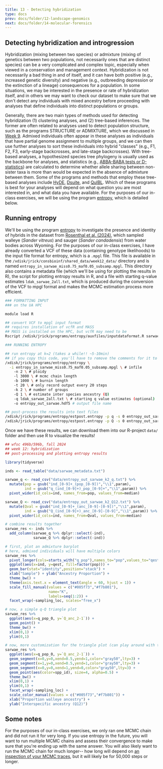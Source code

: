 ```yaml
---
title: 13 - Detecting hybridization
type: docs
prev: docs/folder/12-landscape-genomics
next: docs/folder/14-molecular-forensics
---
```


## Detecting hybridization and introgression
Hybridization (mixing between two species) or admixture (mixing of genetics between two populations, not necessarily ones that are distinct species) can be a very complicated and complex topic, especially when viewed in a conservation and management context. Hybridization is not necessarily a bad thing in and of itself, and it can have both positive (e.g., increased genetic diversity) and negative (e.g., outbreeding depression or the extinction of a lineage) consequences for a population. In some situations, we may be interested in the presence or rate of hybridization itself, and in others we may want to check our dataset to make sure that we don't detect any individuals with mixed ancestry before proceeding with analyses that define individuals into distinct populations or groups.

Generally, there are two main types of methods used for detecting hybridization (1) clustering analyses, and (2) tree-based inferences. The former are often related to analyses used to detect population structure, such as the programs STRUCTURE or ADMIXTURE, which we discussed in [Week 9](https://jessicarick.github.io/bioinformatics-for-conservation/docs/folder/10-population-structure/). Admixed individuals often appear in these analyses as individuals that have partial genome assignment to multiple groups, and we can then use further analyses to sort these individuals into hybrid "classes" (e.g., F1, F2, F3, early-stage backcrosses, and late-stage backcrosses). With tree-based analyses, a hypothesized species tree phylogeny is usually used as the backbone for analyses, and statistics (e.g., [ABBA-BABA tests or D-statistics](https://avianhybrids.wordpress.com/2019/11/09/d-statistics-for-dummies-a-simple-test-for-introgression/)) are calculated to determine whether allele sharing between non-sister taxa is more than would be expected in the absence of admixture between them. Some of the programs and methods that employ these tree-based analyses include [HyDE](https://hybridization-detection.readthedocs.io/), [Dsuite](https://github.com/millanek/Dsuite), and [QuIBL](https://github.com/miriammiyagi/QuIBL). Which of these programs is best for your analyses will depend on what question you are most interested in, and what data you have available. For the purposes of our in-class exercises, we will be using the program [entropy](https://bitbucket.org/buerklelab/mixedploidy-entropy/src/master/), which is detailed below.

## Running entropy
We'll be using the program [entropy](https://bitbucket.org/buerklelab/mixedploidy-entropy/src/master/) to investigate the presence and identity of hybrids in the dataset from [Rosenthal et al. (2024)](https://doi.org/10.1002/ece3.11706), which sampled walleye (*Sander vitreus*) and sauger (*Sander candadensis*) from water bodies across Wyoming. For the purposes of our in-class exercises, I have already converted a VCF of these data (containing genotype likelihoods) to the input file format for entropy, which is a `.mpgl` file. This file is available in the `/xdisk/jrick/consbioinf/shared_data/week12_data/` directory and is named `entropy_in_sarwae_miss0.75_maf0.05_subsamp.mpgl`. This directory also contains a metadata file (which we'll be using for plotting the results in R), the script for plotting entropy results in R, and a file with starting q-value estimates `ldak_sarwae_2all.txt`, which is produced during the conversion of the VCF to mpgl format and makes the MCMC estimation process more efficient.

```sh
### FORMATTING INPUT
### on the UA HPC

module load R 

## convert VCF to mpgl input format
## requires installation of vcfR and MASS
## MASS is installed on the HPC, but vcfR may need to be
Rscript /xdisk/jrick/programs/entropy/auxfiles/inputdataformat.R sarwae_miss0.75_maf0.05_subsamp.vcf 

### RUNNING ENTROPY

## run entropy at k=2 (takes a while!! ~5-10min)
## if you copy this code, you'll have to remove the comments for it to run!
/xdisk/jrick/programs/entropy/entropy \
  -i entropy_in_sarwae_miss0.75_maf0.05_subsamp.mpgl \ # infile
	-n 2 \ # ploidy
	-l 3000 \ # mcmc chain length
	-b 1000 \ # burnin length
	-t 20 \ # only record output every 20 steps
	-k 2 \ # number of groups
	-Q 1 \ # estimate inter species ancestry (Q)
	-q ldak_sarwae_2all.txt \ # starting q value estimates (optional)
	-o entropy_out_sarwae.hdf5 # output file name

## post-process the results into text files
/xdisk/jrick/programs/entropy/estpost.entropy -p q -s 0 entropy_out_sarwae.hdf5 -o entropy_out_sarwae_k2_q.txt
/xdisk/jrick/programs/entropy/estpost.entropy -p Q -s 0 entropy_out_sarwae.hdf5 -o entropy_out_sarwae_k2_Q12.txt
```

Once we have these results, we can download them into our R-project `data/` folder and then use R to visualize the results!

```r
## wfsc 496b/596b, fall 2024
## week 12: hybridization
## post-processing and plotting entropy results

library(tidyverse)

inds <- read_table("data/sarwae_metadata.txt")

sarwae_q <- read_csv("data/entropy_out_sarwae_k2_q.txt") %>%
  mutate(pop = gsub("ind_[0-9]+_(pop_[0-9])","\\1",param),
         ind = gsub("q_(ind_[0-9]+)_pop_[0-9]+","\\1",param)) %>%
  pivot_wider(id_cols=ind, names_from=pop, values_from=median)

sarwae_Q <- read_csv("data/entropy_out_sarwae_k2_Q12.txt") %>%
  mutate(Qval = gsub("ind_[0-9]+_(anc_[0-9]-[0-9])","\\1",param),
         ind = gsub("Q_(ind_[0-9]+)_anc_[0-9]-[0-9]","\\1",param)) %>%
  pivot_wider(id_cols=ind, names_from=Qval, values_from=median)

# combine results together
sarwae_res <- inds %>%
  add_column(sarwae_q %>% dplyr::select(-ind),
             sarwae_Q %>% dplyr::select(-ind))

# first, plot an admixture barplot
# here, admixed individuals will have multiple colors
sarwae_res %>%
  pivot_longer(cols=starts_with("q_pop"),names_to="pop",values_to="qest") %>%
  ggplot(aes(x=ind, y=qest, fill=factor(pop))) + 
  geom_bar(stat="identity",position="stack") +
  xlab("Sample") + ylab("Ancestry Proportion") +
  theme_bw() +
  theme(axis.text.x = element_text(angle = 60, hjust = 1)) +
  scale_fill_manual(values = c("#005f73","#f7b801"),
                    name="K",
                    labels=seq(1:2)) +
  facet_wrap(~sampling_loc, scales="free_x")

# now, a simple q-Q triangle plot
sarwae_res %>%
  ggplot(aes(x=q_pop_0, y=`Q_anc_2-1`)) +
  geom_point() +
  theme_bw() +
  xlim(0,1) +
  ylim(0,1)

# now, more customization for the triangle plot (can play around with this!)
sarwae_res %>%
  ggplot(aes(x=q_pop_0, y=`Q_anc_2-1`)) +
  geom_segment(x=0,y=0,xend=0.5,yend=1,color="gray50",lty=3) +
  geom_segment(x=1,y=0,xend=0.5,yend=1,color="gray50",lty=3) +
  geom_segment(x=0,y=0,xend=1,yend=0,color="gray50",lty=3) +
  geom_point(aes(color=spp_id), size=4, alpha=0.5) +
  theme_bw() +
  xlim(0,1) +
  ylim(0,1) +
  facet_wrap(~sampling_loc) +
  scale_color_manual(values = c("#005f73","#f7b801")) +
  xlab("Proportion walleye ancestry") +
  ylab("Interspecific ancestry (Q12)")

```

## Some notes
For the purposes of our in-class exercises, we only ran one MCMC chain and did not run it for very long. If you use entropy in the future, you will want to run multiple MCMC chains and assess their convergence to make sure that you're ending up with the same answer. You will also likely want to run the MCMC chain for much longer-- how long will depend on [an inspection of your MCMC traces](https://drvalle1.github.io/20_MCMC_convergence.html), but it will likely be for 50,000 steps or longer.
